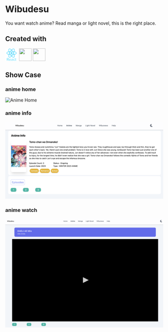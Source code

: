 # Wibudesu

You want watch anime?
Read manga or light novel, this is the right place.
## Created with
<a href="#"><img src="https://raw.githubusercontent.com/devicons/devicon/master/icons/react/react-original-wordmark.svg" width="40" height="40"/></a>
<a href="#"><img src="https://upload.wikimedia.org/wikipedia/commons/thumb/d/d5/Tailwind_CSS_Logo.svg/600px-Tailwind_CSS_Logo.svg.png?20211001194333" width="40" height="40"/></a>
<a href="#"><img src="https://raw.githubusercontent.com/consumet/extensions/5c3bc399fd12ebdaa915dc69b7bdf82cbdf4201c/assets/images/consumetlogo.png" width="40" height="40"/></a>


## Show Case
### anime home
![Anime Home](./src/assets/images/anime_home.png)

### anime info
![Anime Home](./src/assets/images/anime_info.png)

### anime watch
![Anime Home](./src/assets/images/anime_watch.png)
